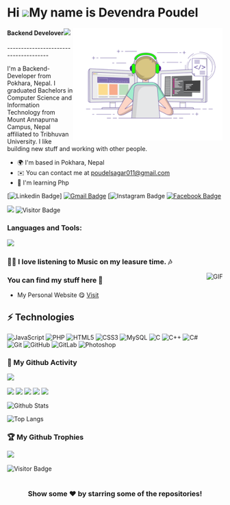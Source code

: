 Hi ![](https://user-images.githubusercontent.com/18350557/176309783-0785949b-9127-417c-8b55-ab5a4333674e.gif)My name is Devendra Poudel 
=====================================================================================================================================
<img align="right" alt="GIF" src="https://raw.githubusercontent.com/devSouvik/devSouvik/master/gif3.gif" width="350" style="max-width: 100%;">
<h4> Backend Develover<img src="https://media.giphy.com/media/WUlplcMpOCEmTGBtBW/giphy.gif" width="30"> </h4>
--------------------------------------

I'm a Backend-Developer from Pokhara, Nepal. I graduated Bachelors in Computer Science and Information Technology from Mount Annapurna Campus, Nepal affiliated to Tribhuvan University. I like building new stuff and working with other people.

* 🌍  I'm based in Pokhara, Nepal
* ✉️  You can contact me at poudelsagar011@gmail.com
* 🧠  I'm learning Php
<p align="center">
 

[![Linkedin Badge](https://img.shields.io/badge/-Linkedin-blue?style=flat-square&logo=Linkedin&logoColor=white&link=https://www.linkedin.com/in/sagar-poudel-99352a292/)]
[![Gmail Badge](https://img.shields.io/badge/-Gmail-c14438?style=flat-square&logo=Gmail&logoColor=white&link=mailto:poudelsagar011@gmail.com)](mailto:poudelsagar0111@gmail.com)
[![Instagram Badge](https://img.shields.io/badge/-Instagram-purple?style=flat-square&logo=instagram&logoColor=white&link=https://www.instagram.com/sagar_poudel7/profilecard/?igsh=eTA5bWZ3NDhvczdq/)
[![Facebook Badge](https://img.shields.io/badge/-Facebook-0088CC?style=flat&logo=Facebook&logoColor=white)](https://www.facebook.com/sagarpoudel.poudel.9/ "Contact on Facebook")
</p>

<a href="https://www.github.com/Devendrapoudel" target="_blank" rel="noreferrer"><img
src="https://img.shields.io/github/followers/Devendrapoudel?logo=github&style=for-the-badge&color=0891b2&labelColor=000000" /></a>
![Visitor Badge](https://komarev.com/ghpvc/?username=Devendrapoudel&color=blue)


<h3 align="left">Languages and Tools:</h3>

![](https://skillicons.dev/icons?i=typescript,tailwind,dynamodb,express,git,graphql,vercel,js,ts,netlify,postgres,vscode,vercel&perline=20) 


### 👨‍💻 I love listening to Music on my leasure time. 🎶

<a href="https://github.com/Dineshpokhrel" target="_blank"><img align="right" alt="GIF" height="150px" src="https://media.giphy.com/media/J5B1Y8QZnzXXbLQIBu/giphy.gif" /></a>




### You can find my stuff here :leaves:

- My Personal Website :yum: [Visit](https://github.com/Devendrapoudel)


## ⚡ Technologies

<!--- just --->

![JavaScript](https://img.shields.io/badge/-JavaScript-black?style=flat-square&logo=javascript)
![PHP](https://img.shields.io/badge/-PHP-black?style=flat-square&logo=php)
![HTML5](https://img.shields.io/badge/-HTML5-E34F26?style=flat-square&logo=html5&logoColor=white)
![CSS3](https://img.shields.io/badge/-CSS3-1572B6?style=flat-square&logo=css3)
![MySQL](https://img.shields.io/badge/-MySQL-black?style=flat-square&logo=mysql)
![C](https://img.shields.io/badge/-C-A8B9CC?style=flat-square&logo=c&logoColor=white)
![C++](https://img.shields.io/badge/-C++-00599C?style=flat-square&logo=c%2B%2B&logoColor=white)
![C#](https://img.shields.io/badge/-C%23-239120?style=flat-square&logo=c-sharp&logoColor=white)
![Git](https://img.shields.io/badge/-Git-black?style=flat-square&logo=git)
![GitHub](https://img.shields.io/badge/-GitHub-181717?style=flat-square&logo=github)
![GitLab](https://img.shields.io/badge/-GitLab-FCA121?style=flat-square&logo=gitlab)
![Photoshop](https://img.shields.io/badge/-Photoshop-black?style=flat-square&logo=photoshop)
### 👨 My Github Activity


<img src="https://github-readme-streak-stats.herokuapp.com/?user=Devendrapoudel&theme=algolia&hide_border=true" width="700"/>

![](http://github-profile-summary-cards.vercel.app/api/cards/profile-details?username=Devendrapoudel&theme=github_dark)
![](http://github-profile-summary-cards.vercel.app/api/cards/repos-per-language?username=Devendrapoudel&theme=github_dark)
![](http://github-profile-summary-cards.vercel.app/api/cards/most-commit-language?username=Devendrapoudel&theme=github_dark)
![](http://github-profile-summary-cards.vercel.app/api/cards/stats?username=Devendrapoudel&theme=github_dark)
![](http://github-profile-summary-cards.vercel.app/api/cards/productive-time?username=Devendrapoudel&theme=github_dark&utcOffset=8)


![Github Stats](https://github-readme-stats.vercel.app/api?username=Devendrapoudel&count_private=true&show_icons=true&include_all_commits=true)

![Top Langs](https://github-readme-stats.vercel.app/api/top-langs/?username=Devendrapoudel&hide=TeX&layout=compact)

### 🏆 My Github Trophies


  <a href="https://github.com/Devendrapoudel?tab=repositories"><img width="800px" src="https://github-profile-trophy.vercel.app/?username=Devendrapoudel&column=8&theme=discord&no-frame=true"/></a>

![Visitor Badge](https://komarev.com/ghpvc/?username=Devendrapoudel&color=green)

<!-- ### Languages and Tools
 -->
<!-- <img align="left" src="https://simpleicons.org/icons/laravel.svg" alt="Laravel" height="40px" />
<img align="left" src="https://simpleicons.org/icons/flutter.svg" alt="Flutter" height="40px" />
<img align="left" src="https://simpleicons.org/icons/html5.svg" alt="HTML5" height="40px" />
<img align="left" src="https://simpleicons.org/icons/css3.svg" alt="CSS3" height="40px" />
<img align="left" src="https://simpleicons.org/icons/visualstudiocode.svg" alt="VSCode" height="40px" />
<img align="left" src="https://simpleicons.org/icons/jetbrains.svg" alt="JetBrains Tools" height="40px" />
<br /> -->

#

<div align="center">

### Show some ❤️ by starring some of the repositories!

</div>
